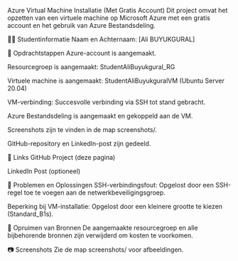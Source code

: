 Azure Virtual Machine Installatie (Met Gratis Account)
Dit project omvat het opzetten van een virtuele machine op Microsoft Azure met een gratis account en het gebruik van Azure Bestandsdeling.

👨‍🎓 Studentinformatie
Naam en Achternaam: [Ali BUYUKGURAL]

📌 Opdrachtstappen
Azure-account is aangemaakt.

Resourcegroep is aangemaakt: StudentAliBuyukgural_RG

Virtuele machine is aangemaakt: StudentAliBuyukguralVM (Ubuntu Server 20.04)

VM-verbinding: Succesvolle verbinding via SSH tot stand gebracht.

Azure Bestandsdeling is aangemaakt en gekoppeld aan de VM.

Screenshots zijn te vinden in de map screenshots/.

GitHub-repository en LinkedIn-post zijn gedeeld.

🔗 Links
GitHub Project (deze pagina)

LinkedIn Post (optioneel)

🧠 Problemen en Oplossingen
SSH-verbindingsfout: Opgelost door een SSH-regel toe te voegen aan de netwerkbeveiligingsgroep.

Beperking bij VM-installatie: Opgelost door een kleinere grootte te kiezen (Standard_B1s).

🧹 Opruimen van Bronnen
De aangemaakte resourcegroep en alle bijbehorende bronnen zijn verwijderd om kosten te voorkomen.

📷 Screenshots
Zie de map screenshots/ voor afbeeldingen.
